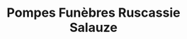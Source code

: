 ---
title: "Pompes Funèbres Ruscassie Salauze"
url: /saint-cere/pompes-funebres-ruscassie-salauze/
shop: directeurs de funérailles
---